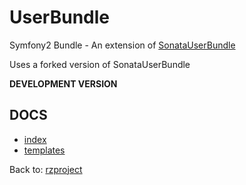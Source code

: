 UserBundle
===========

Symfony2 Bundle - An extension of [SonataUserBundle](https://github.com/sonata-project/SonataUserBundle)

Uses a forked version of SonataUserBundle

**DEVELOPMENT VERSION**

DOCS
----

* [index](https://github.com/rzproject/UserBundle/blob/1.1/Resources/doc/index.md)
* [templates](https://github.com/rzproject/UserBundle/blob/1.1/Resources/doc/templates.md)

Back to: [rzproject](http://rzproject.github.io)

